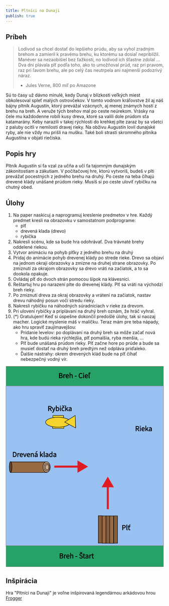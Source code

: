 ```yaml
---
title: Pltníci na Dunaji
publish: true
---
```


## Príbeh

> Lodivod sa chcel dostať do lepšieho prúdu, aby sa vyhol zradným brehom a zamieril k pravému brehu, ku ktorému sa dosiaľ nepriblížil. Manéver sa nezaobišiel bez ťažkostí, no lodivod ich šťastne zdolal ... Dva dni plávala plť podľa toho, ako to umožňoval prúd, raz pri pravom, raz pri ľavom brehu, ale po celý čas neutrpela ani najmenší podozrivý náraz.
> - Jules Verne, 800 míľ po Amazone

Sú to časy už dávno minulé, kedy Dunaj v blízkosti veľkých miest obkolesoval spleť malých ostrovčekov. V tomto vodnom kráľovstve žil aj náš bájny pltník Augustín, ktorý prevážal vzácnych, aj menej známych hostí z brehu na breh. A veruže tých brehov mal po ceste neúrekom. Vrásky na čele mu každodenne robili kusy dreva, ktoré sa valili dole prúdom sťa katamarány. Keby narazili v takej rýchlosti do krehkej plte zaraz by sa všetci z paluby ocitli v nemilosti dravej rieky. Na obživu Augustín lovil dunajské ryby, ale nie vždy mu prišli na mušku. Také boli strasti skromného pltníka Augustína v objatí riečiska.

## Popis hry
Pltník Augustín si ťa vzal za učňa a učí ťa tajomným dunajským zákonitostiam a zákutiam. V počítačovej hre, ktorú vytvoríš, budeš v plti prevážať pocestných z jedného brehu na druhý. Po ceste na teba číhajú drevené klády unášané prúdom rieky. Musíš si po ceste uloviť rybičku na chutný obed.


## Úlohy

1. Na paper naskicuj a naprogramuj kreslenie predmetov v hre. Každý predmet kresli na obrazovku v samostatnom podprograme:
    - plť
    - drevená klada (drevo)
    - rybička
2. Nakresli scénu, kde sa bude hra odohrávať. Dva trávnaté brehy oddelené riekou.
3. Vytvor animáciu na pohyb plťky z jedného brehu na druhý
4. Pridaj do animácie pohyb drevenej klády po strede rieke. Drevo sa objaví na jednom okraji obrazovky a zmizne na druhej strane obrazovky. Po zmiznutí za okrajom obrazovky sa drevo vráti na začiatok, a to sa dookola opakuje.
5. Ovládaj plť do dvoch strán pomocou šípok na klávesnici.
6. Reštartuj hru po narazení plte do drevenej klády. Plť sa vráti na východzí breh rieky.
7. Po zmiznutí dreva za okraj obrazovky a vrátení na začiatok, nastav drevu náhodný posun voči stredu rieky.
8. Nakresli rybičku na náhodných súradniciach v rieke za drevom.
9. Pri ulovení rybičky a priplávaní na druhý breh oznám, že hráč vyhral.
10. (*) Gratulujem! Keď si úspešne dokončil predošlé úlohy, tak si naozaj macher. Logické myslenie máš v malíčku. Teraz mám pre teba nápady, ako hru spraviť zaujímavejšou:
    - Pridanie levelov: po doplávaní na druhý breh sa môže začať nová hra, kde budú rieka rýchlejšia, plť pomalšia, ryba menšia, ...
    - Plť bude unášaná prúdom rieky. Plť začne hore po prúde a bude sa musieť dostať na druhý breh predtým než odpláva priďaleko.
    - Ďalšie nástrahy: okrem drevených klád bude na plť číhať nebezpečný vodný vír.


![Pltnici](img/plt.png)


## Inšpirácia
Hra "Pltníci na Dunaji" je voľne inšpirovaná legendárnou arkádovou hrou [Frogger](https://en.wikipedia.org/wiki/Frogger)
